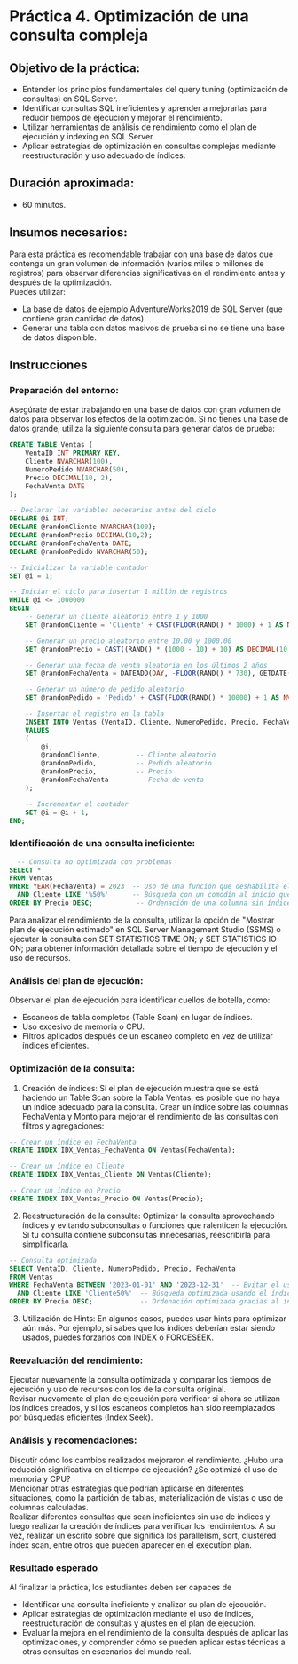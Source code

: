 # Práctica 4. Optimización de una consulta compleja

## Objetivo de la práctica:
- Entender los principios fundamentales del query tuning (optimización de consultas) en SQL Server.
- Identificar consultas SQL ineficientes y aprender a mejorarlas para reducir tiempos de ejecución y mejorar el rendimiento.
- Utilizar herramientas de análisis de rendimiento como el plan de ejecución y indexing en SQL Server.
- Aplicar estrategias de optimización en consultas complejas mediante reestructuración y uso adecuado de índices.


## Duración aproximada:
- 60 minutos.

## Insumos necesarios:
Para esta práctica es recomendable trabajar con una base de datos que contenga un gran volumen de información (varios miles o millones de registros) para observar diferencias significativas en el rendimiento antes y después de la optimización.<br>
Puedes utilizar:
- La base de datos de ejemplo AdventureWorks2019 de SQL Server (que contiene gran cantidad de datos).
- Generar una tabla con datos masivos de prueba si no se tiene una base de datos disponible.
## Instrucciones 

### Preparación del entorno:
Asegúrate de estar trabajando en una base de datos con gran volumen de datos para observar los efectos de la optimización. Si no tienes una base de datos grande, utiliza la siguiente consulta para generar datos de prueba:

```sql
CREATE TABLE Ventas (
    VentaID INT PRIMARY KEY,
    Cliente NVARCHAR(100),
    NumeroPedido NVARCHAR(50),
    Precio DECIMAL(10, 2),
    FechaVenta DATE
);

-- Declarar las variables necesarias antes del ciclo
DECLARE @i INT;
DECLARE @randomCliente NVARCHAR(100);
DECLARE @randomPrecio DECIMAL(10,2);
DECLARE @randomFechaVenta DATE;
DECLARE @randomPedido NVARCHAR(50);

-- Inicializar la variable contador
SET @i = 1;

-- Iniciar el ciclo para insertar 1 millón de registros
WHILE @i <= 1000000
BEGIN
    -- Generar un cliente aleatorio entre 1 y 1000
    SET @randomCliente = 'Cliente' + CAST(FLOOR(RAND() * 1000) + 1 AS NVARCHAR(100));

    -- Generar un precio aleatorio entre 10.00 y 1000.00
    SET @randomPrecio = CAST((RAND() * (1000 - 10) + 10) AS DECIMAL(10, 2));

    -- Generar una fecha de venta aleatoria en los últimos 2 años
    SET @randomFechaVenta = DATEADD(DAY, -FLOOR(RAND() * 730), GETDATE());

    -- Generar un número de pedido aleatorio
    SET @randomPedido = 'Pedido' + CAST(FLOOR(RAND() * 10000) + 1 AS NVARCHAR(50));

    -- Insertar el registro en la tabla
    INSERT INTO Ventas (VentaID, Cliente, NumeroPedido, Precio, FechaVenta)
    VALUES 
    (
        @i, 
        @randomCliente,         -- Cliente aleatorio
        @randomPedido,          -- Pedido aleatorio
        @randomPrecio,          -- Precio
        @randomFechaVenta       -- Fecha de venta
    );

    -- Incrementar el contador
    SET @i = @i + 1;
END;
```
### Identificación de una consulta ineficiente:
```sql
  -- Consulta no optimizada con problemas
SELECT *
FROM Ventas
WHERE YEAR(FechaVenta) = 2023  -- Uso de una función que deshabilita el uso de índices
  AND Cliente LIKE '%50%'      -- Búsqueda con un comodín al inicio que también evita índices
ORDER BY Precio DESC;           -- Ordenación de una columna sin índice
```
Para analizar el rendimiento de la consulta, utilizar la opción de "Mostrar plan de ejecución estimado" en SQL Server Management Studio (SSMS) o ejecutar la consulta con SET STATISTICS TIME ON; y SET STATISTICS IO ON; para obtener información detallada sobre el tiempo de ejecución y el uso de recursos.

### Análisis del plan de ejecución:
Observar el plan de ejecución para identificar cuellos de botella, como:
- Escaneos de tabla completos (Table Scan) en lugar de índices.
- Uso excesivo de memoria o CPU.
- Filtros aplicados después de un escaneo completo en vez de utilizar índices eficientes.

### Optimización de la consulta:
1. Creación de índices:
Si el plan de ejecución muestra que se está haciendo un Table Scan sobre la Tabla Ventas, es posible que no haya un índice adecuado para la consulta. Crear un índice sobre las columnas FechaVenta y Monto para mejorar el rendimiento de las consultas con filtros y agregaciones:
```sql
-- Crear un índice en FechaVenta
CREATE INDEX IDX_Ventas_FechaVenta ON Ventas(FechaVenta);

-- Crear un índice en Cliente
CREATE INDEX IDX_Ventas_Cliente ON Ventas(Cliente);

-- Crear un índice en Precio
CREATE INDEX IDX_Ventas_Precio ON Ventas(Precio);
```
2. Reestructuración de la consulta:
Optimizar la consulta aprovechando índices y evitando subconsultas o funciones que ralenticen la ejecución. Si tu consulta contiene subconsultas innecesarias, reescribirla para simplificarla.
```sql
-- Consulta optimizada
SELECT VentaID, Cliente, NumeroPedido, Precio, FechaVenta
FROM Ventas
WHERE FechaVenta BETWEEN '2023-01-01' AND '2023-12-31'  -- Evitar el uso de funciones
  AND Cliente LIKE 'Cliente50%'  -- Búsqueda optimizada usando el índice en Cliente
ORDER BY Precio DESC;            -- Ordenación optimizada gracias al índice en Precio
```
3. Utilización de Hints:
En algunos casos, puedes usar hints para optimizar aún más. Por ejemplo, si sabes que los índices deberían estar siendo usados, puedes forzarlos con INDEX o FORCESEEK.

### Reevaluación del rendimiento:
Ejecutar nuevamente la consulta optimizada y comparar los tiempos de ejecución y uso de recursos con los de la consulta original.<br>
Revisar nuevamente el plan de ejecución para verificar si ahora se utilizan los índices creados, y si los escaneos completos han sido reemplazados por búsquedas eficientes (Index Seek).


### Análisis y recomendaciones:
Discutir cómo los cambios realizados mejoraron el rendimiento. ¿Hubo una reducción significativa en el tiempo de ejecución? ¿Se optimizó el uso de memoria y CPU?<br>
Mencionar otras estrategias que podrían aplicarse en diferentes situaciones, como la partición de tablas, materialización de vistas o uso de columnas calculadas.<br>
Realizar diferentes consultas que sean ineficientes sin uso de índices y luego realizar la creación de índices para verificar los rendimientos. A su vez, realizar un escrito sobre que significa los parallelism, sort, clustered index scan, entre otros que pueden aparecer en el execution plan. 


### Resultado esperado
Al finalizar la práctica, los estudiantes deben ser capaces de
- Identificar una consulta ineficiente y analizar su plan de ejecución.
- Aplicar estrategias de optimización mediante el uso de índices, reestructuración de consultas y ajustes en el plan de ejecución.
- Evaluar la mejora en el rendimiento de la consulta después de aplicar las optimizaciones, y comprender cómo se pueden aplicar estas técnicas a otras consultas en escenarios del mundo real.
